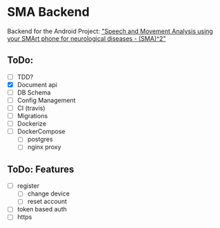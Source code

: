 # SMA Backend
Backend for the Android Project: 
["Speech and Movement Analysis using your SMArt phone for neurological diseases - (SMA)^2"](https://github.com/jcvasquezc/SMA2)


## ToDo:

- [ ] TDD? 
- [x] Document api
- [ ] DB Schema
- [ ] Config Management
- [ ] CI (travis)
- [ ] Migrations
- [ ] Dockerize
- [ ] DockerCompose 
    - [ ] postgres 
    - [ ] nginx proxy

## ToDo: Features
- [ ] register
    - [ ] change device
    - [ ] reset account
- [ ] token based auth
- [ ] https
